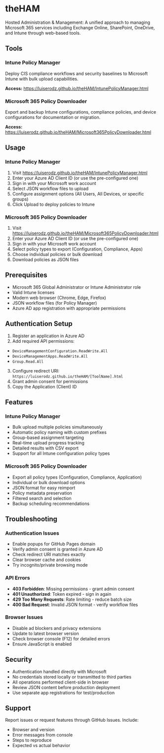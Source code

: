 # theHAM

Hosted Administration & Management: A unified approach to managing Microsoft 365 services including Exchange Online, SharePoint, OneDrive, and Intune through web-based tools.

## Tools

### Intune Policy Manager
Deploy CIS compliance workflows and security baselines to Microsoft Intune with bulk upload capabilities.

**Access:** https://luiserodz.github.io/theHAM/IntunePolicyManager.html

### Microsoft 365 Policy Downloader
Export and backup Intune configurations, compliance policies, and device configurations for documentation or migration.

**Access:** https://luiserodz.github.io/theHAM/Microsoft365PolicyDownloader.html

## Usage

### Intune Policy Manager
1. Visit https://luiserodz.github.io/theHAM/IntunePolicyManager.html
2. Enter your Azure AD Client ID (or use the pre-configured one)
3. Sign in with your Microsoft work account
4. Select JSON workflow files to upload
5. Configure assignment options (All Users, All Devices, or specific groups)
6. Click Upload to deploy policies to Intune

### Microsoft 365 Policy Downloader
1. Visit https://luiserodz.github.io/theHAM/Microsoft365PolicyDownloader.html
2. Enter your Azure AD Client ID (or use the pre-configured one)
3. Sign in with your Microsoft work account
4. Select policy types to export (Configuration, Compliance, Apps)
5. Choose individual policies or bulk download
6. Download policies as JSON files

## Prerequisites

- Microsoft 365 Global Administrator or Intune Administrator role
- Valid Intune licenses
- Modern web browser (Chrome, Edge, Firefox)
- JSON workflow files (for Policy Manager)
- Azure AD app registration with appropriate permissions

## Authentication Setup

1. Register an application in Azure AD
2. Add required API permissions:
  - `DeviceManagementConfiguration.ReadWrite.All`
  - `DeviceManagementApps.ReadWrite.All`
  - `Group.Read.All`
3. Configure redirect URI: `https://luiserodz.github.io/theHAM/[ToolName].html`
4. Grant admin consent for permissions
5. Copy the Application (Client) ID

## Features

### Intune Policy Manager
- Bulk upload multiple policies simultaneously
- Automatic policy naming with custom prefixes
- Group-based assignment targeting
- Real-time upload progress tracking
- Detailed results with CSV export
- Support for all Intune configuration policy types

### Microsoft 365 Policy Downloader
- Export all policy types (Configuration, Compliance, Application)
- Individual or bulk download options
- JSON format for easy reimport
- Policy metadata preservation
- Filtered search and selection
- Backup scheduling recommendations

## Troubleshooting

### Authentication Issues
- Enable popups for GitHub Pages domain
- Verify admin consent is granted in Azure AD
- Check redirect URI matches exactly
- Clear browser cache and cookies
- Try incognito/private browsing mode

### API Errors
- **403 Forbidden**: Missing permissions - grant admin consent
- **401 Unauthorized**: Token expired - sign in again
- **429 Too Many Requests**: Rate limiting - reduce batch size
- **400 Bad Request**: Invalid JSON format - verify workflow files

### Browser Issues
- Disable ad blockers and privacy extensions
- Update to latest browser version
- Check browser console (F12) for detailed errors
- Ensure JavaScript is enabled

## Security

- Authentication handled directly with Microsoft
- No credentials stored locally or transmitted to third parties
- All operations performed client-side in browser
- Review JSON content before production deployment
- Use separate app registrations for test/production

## Support

Report issues or request features through GitHub Issues. Include:
- Browser and version
- Error messages from console
- Steps to reproduce
- Expected vs actual behavior
